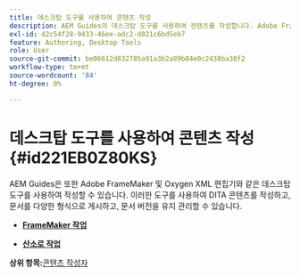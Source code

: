 ```yaml
---
title: 데스크탑 도구를 사용하여 콘텐츠 작성
description: AEM Guides의 데스크탑 도구를 사용하여 컨텐츠를 작성합니다. Adobe FrameMaker 및 Oxygen XML Editor를 사용하여 DITA 콘텐츠를 작성 및 게시하는 방법에 대해 알아봅니다.
exl-id: d2c54f28-9433-46ee-adc2-d021c6bd5eb7
feature: Authoring, Desktop Tools
role: User
source-git-commit: be06612d832785a91a3b2a89b84e0c2438ba30f2
workflow-type: tm+mt
source-wordcount: '84'
ht-degree: 0%

---
```


# 데스크탑 도구를 사용하여 콘텐츠 작성 {#id221EB0Z80KS}

AEM Guides은 또한 Adobe FrameMaker 및 Oxygen XML 편집기와 같은 데스크탑 도구를 사용하여 작성할 수 있습니다. 이러한 도구를 사용하여 DITA 콘텐츠를 작성하고, 문서를 다양한 형식으로 게시하고, 문서 버전을 유지 관리할 수 있습니다.

- **[FrameMaker 작업](author-desktop-framemaker.md)**

- **[산소로 작업](author-desktop-oxygen.md)**


**상위 항목:**[&#x200B;콘텐츠 작성자](authoring-content.md)
